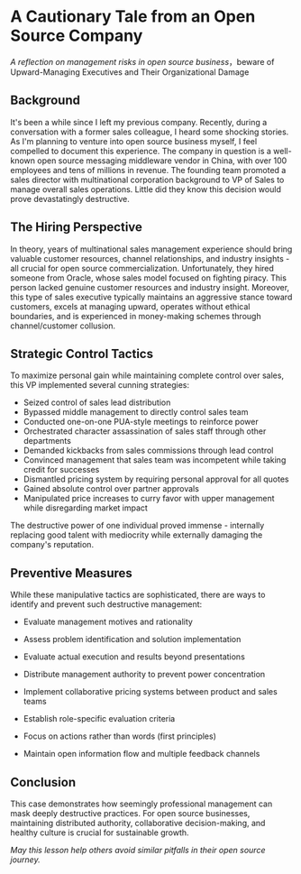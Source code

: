 

# A Cautionary Tale from an Open Source Company



*A reflection on management risks in open source business*，beware of Upward-Managing Executives and Their Organizational Damage

## Background

It's been a while since I left my previous company. Recently, during a conversation with a former sales colleague, I heard some shocking stories. As I'm planning to venture into open source business myself, I feel compelled to document this experience. The company in question is a well-known open source messaging middleware vendor in China, with over 100 employees and tens of millions in revenue. The founding team promoted a sales director with multinational corporation background to VP of Sales to manage overall sales operations. Little did they know this decision would prove devastatingly destructive.

## The Hiring Perspective

In theory, years of multinational sales management experience should bring valuable customer resources, channel relationships, and industry insights - all crucial for open source commercialization. Unfortunately, they hired someone from Oracle, whose sales model focused on fighting piracy. This person lacked genuine customer resources and industry insight. Moreover, this type of sales executive typically maintains an aggressive stance toward customers, excels at managing upward, operates without ethical boundaries, and is experienced in money-making schemes through channel/customer collusion.

## Strategic Control Tactics

To maximize personal gain while maintaining complete control over sales, this VP implemented several cunning strategies:

* Seized control of sales lead distribution
* Bypassed middle management to directly control sales team
* Conducted one-on-one PUA-style meetings to reinforce power
* Orchestrated character assassination of sales staff through other departments
* Demanded kickbacks from sales commissions through lead control
* Convinced management that sales team was incompetent while taking credit for successes
* Dismantled pricing system by requiring personal approval for all quotes
* Gained absolute control over partner approvals
* Manipulated price increases to curry favor with upper management while disregarding market impact

The destructive power of one individual proved immense - internally replacing good talent with mediocrity while externally damaging the company's reputation.

## Preventive Measures

While these manipulative tactics are sophisticated, there are ways to identify and prevent such destructive management:

* Evaluate management motives and rationality

* Assess problem identification and solution implementation

* Evaluate actual execution and results beyond presentations

* Distribute management authority to prevent power concentration

* Implement collaborative pricing systems between product and sales teams

* Establish role-specific evaluation criteria

* Focus on actions rather than words (first principles)

* Maintain open information flow and multiple feedback channels

## Conclusion

This case demonstrates how seemingly professional management can mask deeply destructive practices. For open source businesses, maintaining distributed authority, collaborative decision-making, and healthy culture is crucial for sustainable growth.

*May this lesson help others avoid similar pitfalls in their open source journey.*
